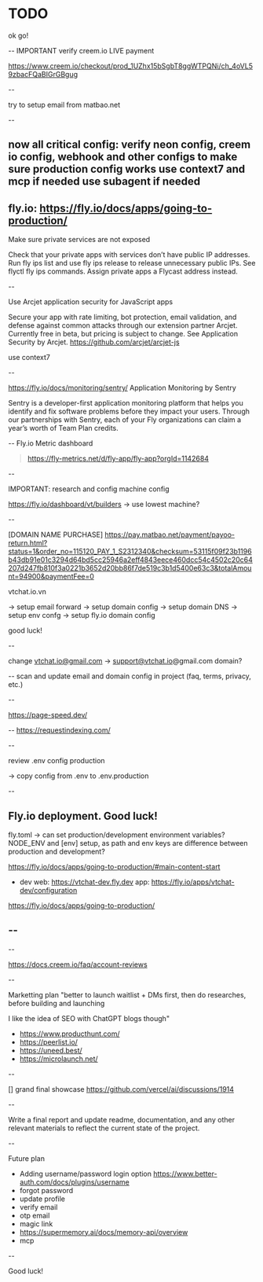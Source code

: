 # TODO

ok go!


--
IMPORTANT verify creem.io LIVE payment

https://www.creem.io/checkout/prod_1UZhx15bSgbT8ggWTPQNi/ch_4oVL59zbacFQaBIGrGBgug

--

try to setup email from matbao.net

--

now all critical config: verify neon config, creem io config, webhook and other configs to make sure production config works
use context7 and mcp if needed
use subagent if needed
--

fly.io: https://fly.io/docs/apps/going-to-production/
--
Make sure private services are not exposed

Check that your private apps with services don’t have public IP addresses. Run fly ips list and use fly ips release to release unnecessary public IPs. See flyctl fly ips commands. Assign private apps a Flycast address instead.

--

Use Arcjet application security for JavaScript apps

Secure your app with rate limiting, bot protection, email validation, and defense against common attacks through our extension partner Arcjet. Currently free in beta, but pricing is subject to change. See Application Security by Arcjet.
https://github.com/arcjet/arcjet-js

use context7

--

https://fly.io/docs/monitoring/sentry/
 Application Monitoring by Sentry

Sentry is a developer-first application monitoring platform that helps you identify and fix software problems before they impact your users. Through our partnerships with Sentry, each of your Fly organizations can claim a year’s worth of Team Plan credits.

--
Fly.io Metric dashboard

> https://fly-metrics.net/d/fly-app/fly-app?orgId=1142684

--

IMPORTANT: research and config machine config

https://fly.io/dashboard/vt/builders -> use lowest machine?

--

[DOMAIN NAME PURCHASE]
https://pay.matbao.net/payment/payoo-return.html?status=1&order_no=115120_PAY_1_S2312340&checksum=53115f09f23b1196b43db91e01c3294d64bd5cc25946a2eff4843eece460dcc54c4502c20c64207d247fb810f3a0221b3652d20bb86f7de519c3b1d5400e63c3&totalAmount=94900&paymentFee=0

vtchat.io.vn

-> setup email forward
-> setup domain config
-> setup domain DNS
-> setup env confg
-> setup fly.io domain config

good luck!

--

change vtchat.io@gmail.com -> support@vtchat.io@gmail.com domain?

--
scan and update email and domain config in project (faq, terms, privacy, etc.)

--

https://page-speed.dev/

--
https://requestindexing.com/

--

review .env config production

-> copy config from .env to .env.production

--
## Fly.io deployment. Good luck!

fly.toml -> can set production/development environment variables? NODE_ENV and [env] setup, as path and env keys are difference between production and development?

https://fly.io/docs/apps/going-to-production/#main-content-start

+ dev
web: https://vtchat-dev.fly.dev
app: https://fly.io/apps/vtchat-dev/configuration

https://fly.io/docs/apps/going-to-production/

--
--

--

<https://docs.creem.io/faq/account-reviews>

--

Marketting plan
"better to launch waitlist + DMs first, then do researches, before building and launching

I like the idea of SEO with ChatGPT blogs though"

+ https://www.producthunt.com/
+ https://peerlist.io/
+ https://uneed.best/
+ https://microlaunch.net/

--

[] grand final showcase <https://github.com/vercel/ai/discussions/1914>

--

Write a final report and update readme, documentation, and any other relevant materials to reflect the current state of the project.

--

Future plan
+ Adding username/password login option https://www.better-auth.com/docs/plugins/username
+ forgot password
+ update profile
+ verify email
+ otp email
+ magic link
+ https://supermemory.ai/docs/memory-api/overview
+ mcp

--

Good luck!
